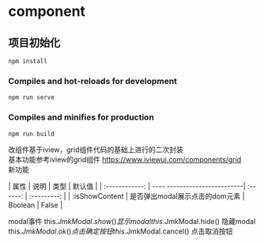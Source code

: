 # component

## 项目初始化
```
npm install
```

### Compiles and hot-reloads for development
```
npm run serve
```

### Compiles and minifies for production
```
npm run build
```
改组件基于iview，grid组件代码的基础上进行的二次封装   
基本功能参考iview的grid组件 https://www.iviewui.com/components/grid   
新功能  

|       属性     |             说明              |   类型   |     默认值   |
| :------------: | ---- ------------------------| :------: | :---------:  |
| :isShowContent | 是否弹出modal展示点击的dom元素 | Boolean  |     False    |

modal事件
this.$JmkModal.show()    显示modal
this.$JmkModal.hide()    隐藏modal
this.$JmkModal.ok()      点击确定按钮
this.$JmkModal.cancel()  点击取消按钮
